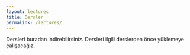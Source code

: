 ```yaml
---
layout: lectures
title: Dersler
permalink: /lectures/
---
```

Dersleri buradan indirebilirsiniz. Dersleri ilgili derslerden önce yüklemeye çalışacağız.